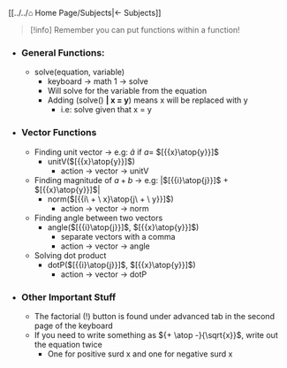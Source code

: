 [[../../⌂ Home Page/Subjects|← Subjects]]
 
> [!info] Remember you can put functions within a function!
> 
- ### General Functions:
	- solve(equation, variable) 
		- keyboard → math 1 → solve
		- Will solve for the variable from the equation 
		- Adding (solve() **| x = y**) means x will be replaced with y
			- i.e: solve given that x = y
- ### Vector Functions
	- Finding unit vector → e.g: ${\hat{a}}$ if $a =$ $[{{x}\atop{y}}]$
		- unitV($[{{x}\atop{y}}]$)
			- action → vector → unitV
	- Finding magnitude of $a + b$ → e.g: |$[{{i}\atop{j}}]$ + $[{{x}\atop{y}}]$| 
		- norm($[{{i\  + \ x}\atop{j\  + \ y}}]$)
			- action → vector → norm
	- Finding angle between two vectors
		- angle($[{{i}\atop{j}}]$, $[{{x}\atop{y}}]$) 
			- separate vectors with a comma
			- action → vector → angle
	- Solving dot product
		- dotP($[{{i}\atop{j}}]$, $[{{x}\atop{y}}]$)
			- action → vector → dotP
- ### Other Important Stuff
	- The factorial (!) button is found under advanced tab in the second page of the keyboard
	- If you need to write something as ${+ \atop -}{\sqrt{x}}$, write out the equation twice
		- One for positive surd x and one for negative surd x